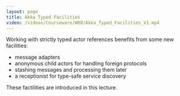 ```yaml
---
layout: page
title: Akka Typed Facilities
video: /videos/Courseware/W08/Akka_Typed_Facilities_V1.mp4
---
```


Working with strictly typed actor references benefits from some new facilities:

- message adapters
- anonymous child actors for handling foreign protocols
- stashing messages and processing them later
- a receptionist for type-safe service discovery

These factilities are introduced in this lecture.
